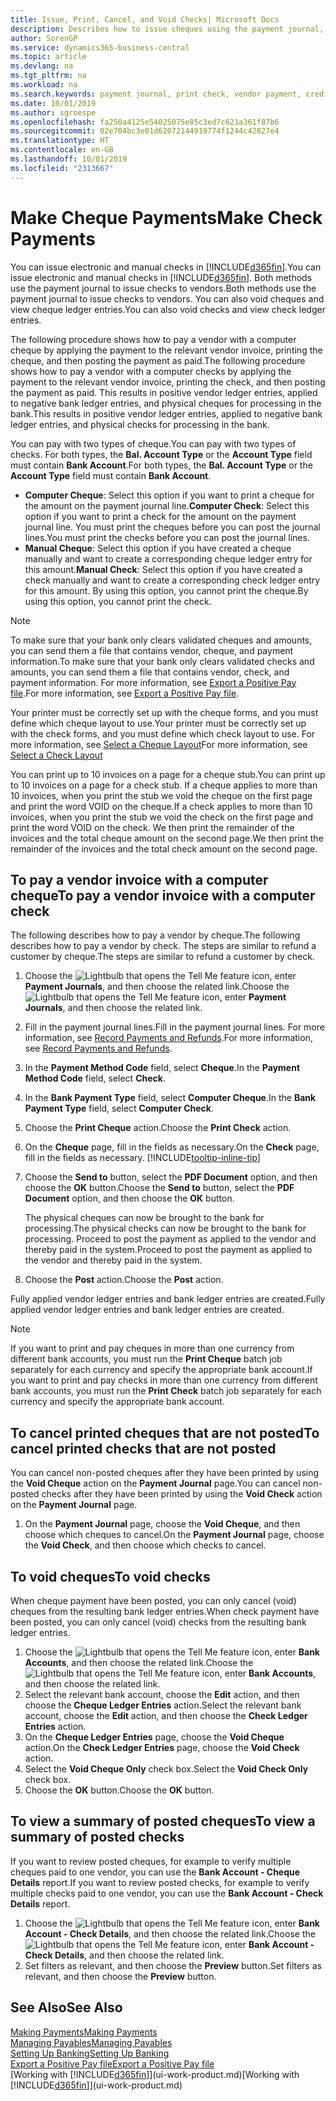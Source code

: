 ```yaml
---
title: Issue, Print, Cancel, and Void Checks| Microsoft Docs
description: Describes how to issue cheques using the payment journal, print cheques, and void or view cheque ledger entries in Business Central.
author: SorenGP
ms.service: dynamics365-business-central
ms.topic: article
ms.devlang: na
ms.tgt_pltfrm: na
ms.workload: na
ms.search.keywords: payment journal, print check, vendor payment, creditor, debt, balance due, AP
ms.date: 10/01/2019
ms.author: sgroespe
ms.openlocfilehash: fa250a4125e54025075e85c3ed7c621a361f87b6
ms.sourcegitcommit: 02e704bc3e01d62072144919774f1244c42827e4
ms.translationtype: HT
ms.contentlocale: en-GB
ms.lasthandoff: 10/01/2019
ms.locfileid: "2313667"
---
```

# <a name="make-check-payments"></a><span data-ttu-id="85b5f-103">Make Cheque Payments</span><span class="sxs-lookup"><span data-stu-id="85b5f-103">Make Check Payments</span></span>
<span data-ttu-id="85b5f-104">You can issue electronic and manual checks in [!INCLUDE[d365fin](includes/d365fin_md.md)].</span><span class="sxs-lookup"><span data-stu-id="85b5f-104">You can issue electronic and manual checks in [!INCLUDE[d365fin](includes/d365fin_md.md)].</span></span> <span data-ttu-id="85b5f-105">Both methods use the payment journal to issue checks to vendors.</span><span class="sxs-lookup"><span data-stu-id="85b5f-105">Both methods use the payment journal to issue checks to vendors.</span></span> <span data-ttu-id="85b5f-106">You can also void cheques and view cheque ledger entries.</span><span class="sxs-lookup"><span data-stu-id="85b5f-106">You can also void checks and view check ledger entries.</span></span>

<span data-ttu-id="85b5f-107">The following procedure shows how to pay a vendor with a computer cheque by applying the payment to the relevant vendor invoice, printing the cheque, and then posting the payment as paid.</span><span class="sxs-lookup"><span data-stu-id="85b5f-107">The following procedure shows how to pay a vendor with a computer checks by applying the payment to the relevant vendor invoice, printing the check, and then posting the payment as paid.</span></span> <span data-ttu-id="85b5f-108">This results in positive vendor ledger entries, applied to negative bank ledger entries, and physical cheques for processing in the bank.</span><span class="sxs-lookup"><span data-stu-id="85b5f-108">This results in positive vendor ledger entries, applied to negative bank ledger entries, and physical checks for processing in the bank.</span></span>

<span data-ttu-id="85b5f-109">You can pay with two types of cheque.</span><span class="sxs-lookup"><span data-stu-id="85b5f-109">You can pay with two types of checks.</span></span> <span data-ttu-id="85b5f-110">For both types, the **Bal. Account Type** or the **Account Type** field must contain **Bank Account**.</span><span class="sxs-lookup"><span data-stu-id="85b5f-110">For both types, the **Bal. Account Type** or the **Account Type** field must contain **Bank Account**.</span></span>

- <span data-ttu-id="85b5f-111">**Computer Cheque**: Select this option if you want to print a cheque for the amount on the payment journal line.</span><span class="sxs-lookup"><span data-stu-id="85b5f-111">**Computer Check**: Select this option if you want to print a check for the amount on the payment journal line.</span></span> <span data-ttu-id="85b5f-112">You must print the cheques before you can post the journal lines.</span><span class="sxs-lookup"><span data-stu-id="85b5f-112">You must print the checks before you can post the journal lines.</span></span>
- <span data-ttu-id="85b5f-113">**Manual Cheque**: Select this option if you have created a cheque manually and want to create a corresponding cheque ledger entry for this amount.</span><span class="sxs-lookup"><span data-stu-id="85b5f-113">**Manual Check**: Select this option if you have created a check manually and want to create a corresponding check ledger entry for this amount.</span></span> <span data-ttu-id="85b5f-114">By using this option, you cannot print the cheque.</span><span class="sxs-lookup"><span data-stu-id="85b5f-114">By using this option, you cannot print the check.</span></span>

> [!NOTE]  
> <span data-ttu-id="85b5f-115">To make sure that your bank only clears validated cheques and amounts, you can send them a file that contains vendor, cheque, and payment information.</span><span class="sxs-lookup"><span data-stu-id="85b5f-115">To make sure that your bank only clears validated checks and amounts, you can send them a file that contains vendor, check, and payment information.</span></span> <span data-ttu-id="85b5f-116">For more information, see [Export a Positive Pay file](finance-how-positive-pay.md).</span><span class="sxs-lookup"><span data-stu-id="85b5f-116">For more information, see [Export a Positive Pay file](finance-how-positive-pay.md).</span></span>

<span data-ttu-id="85b5f-117">Your printer must be correctly set up with the cheque forms, and you must define which cheque layout to use.</span><span class="sxs-lookup"><span data-stu-id="85b5f-117">Your printer must be correctly set up with the check forms, and you must define which check layout to use.</span></span> <span data-ttu-id="85b5f-118">For more information, see [Select a Cheque Layout](finance-how-define-check-layouts.md)</span><span class="sxs-lookup"><span data-stu-id="85b5f-118">For more information, see [Select a Check Layout](finance-how-define-check-layouts.md)</span></span>

<span data-ttu-id="85b5f-119">You can print up to 10 invoices on a page for a cheque stub.</span><span class="sxs-lookup"><span data-stu-id="85b5f-119">You can print up to 10 invoices on a page for a check stub.</span></span> <span data-ttu-id="85b5f-120">If a cheque applies to more than 10 invoices, when you print the stub we void the cheque on the first page and print the word VOID on the cheque.</span><span class="sxs-lookup"><span data-stu-id="85b5f-120">If a check applies to more than 10 invoices, when you print the stub we void the check on the first page and print the word VOID on the check.</span></span> <span data-ttu-id="85b5f-121">We then print the remainder of the invoices and the total cheque amount on the second page.</span><span class="sxs-lookup"><span data-stu-id="85b5f-121">We then print the remainder of the invoices and the total check amount on the second page.</span></span>

## <a name="to-pay-a-vendor-invoice-with-a-computer-check"></a><span data-ttu-id="85b5f-122">To pay a vendor invoice with a computer cheque</span><span class="sxs-lookup"><span data-stu-id="85b5f-122">To pay a vendor invoice with a computer check</span></span>
<span data-ttu-id="85b5f-123">The following describes how to pay a vendor by cheque.</span><span class="sxs-lookup"><span data-stu-id="85b5f-123">The following describes how to pay a vendor by check.</span></span> <span data-ttu-id="85b5f-124">The steps are similar to refund a customer by cheque.</span><span class="sxs-lookup"><span data-stu-id="85b5f-124">The steps are similar to refund a customer by check.</span></span>

1. <span data-ttu-id="85b5f-125">Choose the ![Lightbulb that opens the Tell Me feature](media/ui-search/search_small.png "Tell me what you want to do") icon, enter **Payment Journals**, and then choose the related link.</span><span class="sxs-lookup"><span data-stu-id="85b5f-125">Choose the ![Lightbulb that opens the Tell Me feature](media/ui-search/search_small.png "Tell me what you want to do") icon, enter **Payment Journals**, and then choose the related link.</span></span>
2. <span data-ttu-id="85b5f-126">Fill in the payment journal lines.</span><span class="sxs-lookup"><span data-stu-id="85b5f-126">Fill in the payment journal lines.</span></span> <span data-ttu-id="85b5f-127">For more information, see [Record Payments and Refunds](payables-how-post-payments-refunds.md).</span><span class="sxs-lookup"><span data-stu-id="85b5f-127">For more information, see [Record Payments and Refunds](payables-how-post-payments-refunds.md).</span></span>
3. <span data-ttu-id="85b5f-128">In the **Payment Method Code** field, select **Cheque**.</span><span class="sxs-lookup"><span data-stu-id="85b5f-128">In the **Payment Method Code** field, select **Check**.</span></span>
4. <span data-ttu-id="85b5f-129">In the **Bank Payment Type** field, select **Computer Cheque**.</span><span class="sxs-lookup"><span data-stu-id="85b5f-129">In the **Bank Payment Type** field, select **Computer Check**.</span></span>
5. <span data-ttu-id="85b5f-130">Choose the **Print Cheque** action.</span><span class="sxs-lookup"><span data-stu-id="85b5f-130">Choose the **Print Check** action.</span></span>
6. <span data-ttu-id="85b5f-131">On the **Cheque** page, fill in the fields as necessary.</span><span class="sxs-lookup"><span data-stu-id="85b5f-131">On the **Check** page, fill in the fields as necessary.</span></span> [!INCLUDE[tooltip-inline-tip](includes/tooltip-inline-tip_md.md)]
7. <span data-ttu-id="85b5f-132">Choose the **Send to** button, select the **PDF Document** option, and then choose the **OK** button.</span><span class="sxs-lookup"><span data-stu-id="85b5f-132">Choose the **Send to** button, select the **PDF Document** option, and then choose the **OK** button.</span></span>

    <span data-ttu-id="85b5f-133">The physical cheques can now be brought to the bank for processing.</span><span class="sxs-lookup"><span data-stu-id="85b5f-133">The physical checks can now be brought to the bank for processing.</span></span> <span data-ttu-id="85b5f-134">Proceed to post the payment as applied to the vendor and thereby paid in the system.</span><span class="sxs-lookup"><span data-stu-id="85b5f-134">Proceed to post the payment as applied to the vendor and thereby paid in the system.</span></span>
8. <span data-ttu-id="85b5f-135">Choose the **Post** action.</span><span class="sxs-lookup"><span data-stu-id="85b5f-135">Choose the **Post** action.</span></span>

<span data-ttu-id="85b5f-136">Fully applied vendor ledger entries and bank ledger entries are created.</span><span class="sxs-lookup"><span data-stu-id="85b5f-136">Fully applied vendor ledger entries and bank ledger entries are created.</span></span>

> [!NOTE]  
> <span data-ttu-id="85b5f-137">If you want to print and pay cheques in more than one currency from different bank accounts, you must run the **Print Cheque** batch job separately for each currency and specify the appropriate bank account.</span><span class="sxs-lookup"><span data-stu-id="85b5f-137">If you want to print and pay checks in more than one currency from different bank accounts, you must run the **Print Check** batch job separately for each currency and specify the appropriate bank account.</span></span>

## <a name="to-cancel-printed-checks-that-are-not-posted"></a><span data-ttu-id="85b5f-138">To cancel printed cheques that are not posted</span><span class="sxs-lookup"><span data-stu-id="85b5f-138">To cancel printed checks that are not posted</span></span>
<span data-ttu-id="85b5f-139">You can cancel non-posted cheques after they have been printed by using the **Void Cheque** action on the **Payment Journal** page.</span><span class="sxs-lookup"><span data-stu-id="85b5f-139">You can cancel non-posted checks after they have been printed by using the **Void Check** action on the **Payment Journal** page.</span></span>

1. <span data-ttu-id="85b5f-140">On the **Payment Journal** page, choose the **Void Cheque**, and then choose which cheques to cancel.</span><span class="sxs-lookup"><span data-stu-id="85b5f-140">On the **Payment Journal** page, choose the **Void Check**, and then choose which checks to cancel.</span></span>

## <a name="to-void-checks"></a><span data-ttu-id="85b5f-141">To void cheques</span><span class="sxs-lookup"><span data-stu-id="85b5f-141">To void checks</span></span>
<span data-ttu-id="85b5f-142">When cheque payment have been posted, you can only cancel (void) cheques from the resulting bank ledger entries.</span><span class="sxs-lookup"><span data-stu-id="85b5f-142">When check payment have been posted, you can only cancel (void) checks from the resulting bank ledger entries.</span></span>

1. <span data-ttu-id="85b5f-143">Choose the ![Lightbulb that opens the Tell Me feature](media/ui-search/search_small.png "Tell me what you want to do") icon, enter **Bank Accounts**, and then choose the related link.</span><span class="sxs-lookup"><span data-stu-id="85b5f-143">Choose the ![Lightbulb that opens the Tell Me feature](media/ui-search/search_small.png "Tell me what you want to do") icon, enter **Bank Accounts**, and then choose the related link.</span></span>
2. <span data-ttu-id="85b5f-144">Select the relevant bank account, choose the **Edit** action, and then choose the **Cheque Ledger Entries** action.</span><span class="sxs-lookup"><span data-stu-id="85b5f-144">Select the relevant bank account, choose the **Edit** action, and then choose the **Check Ledger Entries** action.</span></span>
3. <span data-ttu-id="85b5f-145">On the **Cheque Ledger Entries** page, choose the **Void Cheque** action.</span><span class="sxs-lookup"><span data-stu-id="85b5f-145">On the **Check Ledger Entries** page, choose the **Void Check** action.</span></span>
4. <span data-ttu-id="85b5f-146">Select the **Void Cheque Only** check box.</span><span class="sxs-lookup"><span data-stu-id="85b5f-146">Select the **Void Check Only** check box.</span></span>
5. <span data-ttu-id="85b5f-147">Choose the **OK** button.</span><span class="sxs-lookup"><span data-stu-id="85b5f-147">Choose the **OK** button.</span></span>

## <a name="to-view-a-summary-of-posted-checks"></a><span data-ttu-id="85b5f-148">To view a summary of posted cheques</span><span class="sxs-lookup"><span data-stu-id="85b5f-148">To view a summary of posted checks</span></span>
<span data-ttu-id="85b5f-149">If you want to review posted cheques, for example to verify multiple cheques paid to one vendor, you can use the **Bank Account - Cheque Details** report.</span><span class="sxs-lookup"><span data-stu-id="85b5f-149">If you want to review posted checks, for example to verify multiple checks paid to one vendor, you can use the **Bank Account - Check Details** report.</span></span>
1. <span data-ttu-id="85b5f-150">Choose the ![Lightbulb that opens the Tell Me feature](media/ui-search/search_small.png "Tell me what you want to do") icon, enter **Bank Account - Check Details**, and then choose the related link.</span><span class="sxs-lookup"><span data-stu-id="85b5f-150">Choose the ![Lightbulb that opens the Tell Me feature](media/ui-search/search_small.png "Tell me what you want to do") icon, enter **Bank Account - Check Details**, and then choose the related link.</span></span>
2. <span data-ttu-id="85b5f-151">Set filters as relevant, and then choose the **Preview** button.</span><span class="sxs-lookup"><span data-stu-id="85b5f-151">Set filters as relevant, and then choose the **Preview** button.</span></span>

## <a name="see-also"></a><span data-ttu-id="85b5f-152">See Also</span><span class="sxs-lookup"><span data-stu-id="85b5f-152">See Also</span></span>
[<span data-ttu-id="85b5f-153">Making Payments</span><span class="sxs-lookup"><span data-stu-id="85b5f-153">Making Payments</span></span>](payables-make-payments.md)  
[<span data-ttu-id="85b5f-154">Managing Payables</span><span class="sxs-lookup"><span data-stu-id="85b5f-154">Managing Payables</span></span>](payables-manage-payables.md)  
[<span data-ttu-id="85b5f-155">Setting Up Banking</span><span class="sxs-lookup"><span data-stu-id="85b5f-155">Setting Up Banking</span></span>](bank-setup-banking.md)  
[<span data-ttu-id="85b5f-156">Export a Positive Pay file</span><span class="sxs-lookup"><span data-stu-id="85b5f-156">Export a Positive Pay file</span></span>](finance-how-positive-pay.md)  
<span data-ttu-id="85b5f-157">[Working with [!INCLUDE[d365fin](includes/d365fin_md.md)]](ui-work-product.md)</span><span class="sxs-lookup"><span data-stu-id="85b5f-157">[Working with [!INCLUDE[d365fin](includes/d365fin_md.md)]](ui-work-product.md)</span></span>  
